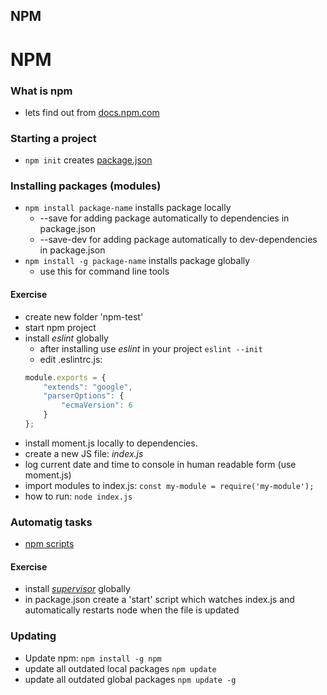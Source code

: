 ## NPM
# NPM

### What is npm
  * lets find out from [docs.npm.com](https://docs.npmjs.com/getting-started/what-is-npm)
  
### Starting a project
  * `npm init` creates [package.json](https://docs.npmjs.com/getting-started/using-a-package.json)

### Installing packages (modules)
  * `npm install package-name` installs package locally
    * --save for adding package automatically to dependencies in package.json
    * --save-dev for adding package automatically to dev-dependencies in package.json
  * `npm install -g package-name` installs package globally
    * use this for command line tools
#### Exercise
  * create new folder 'npm-test'
  * start npm project
  * install _eslint_ globally
    * after installing use _eslint_ in your project `eslint --init`
    * edit .eslintrc.js: 
    ```javascript 
    module.exports = {
        "extends": "google",
        "parserOptions": {
            "ecmaVersion": 6
        }
    };
    ```
  * install moment.js locally to dependencies.
  * create a new JS file: _index.js_
  * log current date and time to console in human readable form (use moment.js)
  * import modules to index.js: `const my-module = require('my-module');`
  * how to run: `node index.js`

### Automatig tasks
  * [npm scripts](https://docs.npmjs.com/misc/scripts)

#### Exercise
  * install [_supervisor_](https://github.com/petruisfan/node-supervisor) globally 
  * in package.json create a 'start' script which watches index.js and automatically restarts node when the file is updated
  
### Updating
  * Update  npm: `npm install -g npm`
  * update all outdated local packages `npm update`
  * update all outdated global packages `npm update -g`
  
  